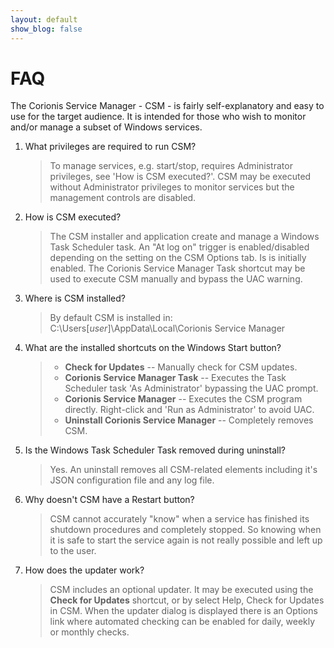 ```yaml
---
layout: default
show_blog: false
---
```

# FAQ

The Corionis Service Manager - CSM - is fairly self-explanatory and easy
to use for the target audience. It is intended for those who wish to 
monitor and/or manage a subset of Windows services.

 1. What privileges are required to run CSM?
    > To manage services, e.g. start/stop, requires Administrator privileges, 
      see 'How is CSM executed?'. CSM may be executed without Administrator
      privileges to monitor services but the management controls are disabled.

 2. How is CSM executed?
    > The CSM installer and application create and manage a Windows Task
      Scheduler task. An "At log on" trigger is enabled/disabled depending
      on the setting on the CSM Options tab. Is is initially enabled. The 
      Corionis Service Manager Task shortcut may be used to execute CSM
      manually and bypass the UAC warning.

 3. Where is CSM installed?
    > By default CSM is installed in: C:\Users\[*user*]\AppData\Local\Corionis Service Manager

 4. What are the installed shortcuts on the Windows Start button?
    > * **Check for Updates** -- Manually check for CSM updates.
    > * **Corionis Service Manager Task** -- Executes the Task Scheduler task 'As Administrator' bypassing the UAC prompt. 
    > * **Corionis Service Manager** -- Executes the CSM program directly. Right-click and 'Run as Administrator' to avoid UAC.
    > * **Uninstall Corionis Service Manager** -- Completely removes CSM.

 5. Is the Windows Task Scheduler Task removed during uninstall?
    > Yes. An uninstall removes all CSM-related elements including it's JSON configuration file and any log file.

 6. Why doesn't CSM have a Restart button?
    > CSM cannot accurately "know" when a service has finished its shutdown
      procedures and completely stopped. So knowing when it is safe to
      start the service again is not really possible and left up to the user.

 7. How does the updater work?
    > CSM includes an optional updater. It may be executed using the **Check for Updates** shortcut, or by
      select Help, Check for Updates in CSM. When the updater dialog is displayed there is an Options link
      where automated checking can be enabled for daily, weekly or monthly checks.
